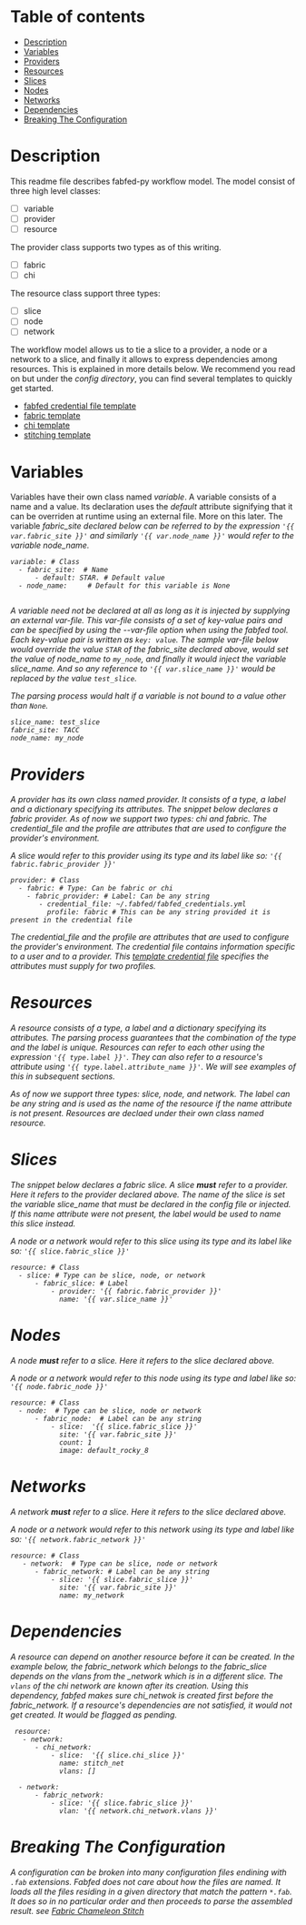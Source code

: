 # Table of contents

 - [Description](#descr)
 - [Variables](#variables)
 - [Providers](#providers)
 - [Resources](#resources)
 - [Slices](#slices)
 - [Nodes](#nodes)
 - [Networks](#networks)
 - [Dependencies](#dependencies)
 - [Breaking The Configuration](#breaking)

# <a name="descr"></a>Description
This readme file describes fabfed-py workflow model. The model consist of three high level classes:
- [ ] variable
- [ ] provider
- [ ] resource

The provider class supports two types as of this writing.
- [ ] fabric
- [ ] chi

The resource class support three types:
- [ ] slice
- [ ] node
- [ ] network

The workflow model allows us to tie a slice to a provider, a node or a network to a slice, and finally it allows to express dependencies among resources. This is explained in more details below. We recommend you read on but under the <i>config directory</i>, you can find several templates to quickly get started.

- [fabfed credential file template](../config/fabfed_credentials_template.yml)
- [fabric template](../config/fabric_config_template.yml)
- [chi template](../config/chi_config_template.yml)
- [stitching template](../config/stitch_template.yml)

# <a name="variables"></a>Variables
Variables have their own class named <i>variable</i>. A variable consists of a name and a value. Its declaration 
uses the <i>default</i> attribute signifying that it can be overriden at runtime using an external file. More on this later. The variable <i>fabric_site<i> declared below can be referred to by the expression ```'{{ var.fabric_site }}'``` and similarly ```'{{ var.node_name }}'``` would refer to the variable node_name.
 

```
variable: # Class 
  - fabric_site:  # Name
      - default: STAR. # Default value
  - node_name:     # Default for this variable is None
 
```

A variable need not be declared at all as long as it is injected by supplying an external var-file. This var-file consists of a set of key-value pairs and can be specified by using the --var-file option when using the fabfed tool. Each key-value pair is written as ```key: value```. The sample var-file below would override the value ```STAR``` of the <i>fabric_site<i> declared above, would set the value of node_name to ```my_node```, and finally it would inject the variable <i>slice_name<i>. And so any reference to ```'{{ var.slice_name }}'``` would be replaced by the value ```test_slice```. 
 
 The parsing process would halt if a variable is not bound to a value other than ```None```.
 
 ```
 slice_name: test_slice
 fabric_site: TACC
 node_name: my_node
 ```
 
# <a name="providers"></a>Providers
A provider has its own class named <i>provider<i>. It consists of a <i>type</i>, a <i>label</i> and a dictionary specifying its attributes. The snippet below declares a <i>fabric</i> provider. As of now we support two types: <i>chi</i> and <i>fabric</i>. The credential_file and the profile are attributes that are used to configure the provider's environment.

A <i>slice</i> would refer to this provider using its type and its label like so: ```'{{ fabric.fabric_provider }}'```

```
provider: # Class 
  - fabric: # Type: Can be fabric or chi
    - fabric_provider: # Label: Can be any string
       - credential_file: ~/.fabfed/fabfed_credentials.yml
         profile: fabric # This can be any string provided it is present in the credential file
```
 
 The credential_file and the profile are attributes that are used to configure the provider's environment.
 The credential file contains information specific to a user and to a provider. This [template credential file](../config/fabfed_credentials_template.yml) specifies the attributes must supply for two profiles.
 
# <a name="resources"></a>Resources
A resource consists of a <i>type</i>, a <i>label</i> and a dictionary specifying its attributes. The parsing process guarantees that the combination of the type and the label is unique. Resources can refer to each other using the expression ```'{{ type.label }}'```. They can also refer to a resource's attribute using ```'{{ type.label.attribute_name }}'```. We will see examples of this in subsequent sections.


As of now we support three types: <i>slice</i>, <i>node</i>, and <i>network</i>. The <i>label</i> can be any string and is used as the name of the resource if the <i>name</i> attribute is not present. Resources are declaed under their own class named <i>resource<i>. 
 

# <a name="slices"></a>Slices
The snippet below declares a fabric slice. A slice <b>must</b> refer to a provider. Here it refers to the provider
declared above. The <i>name</i> of the slice is set the variable <i>slice_name</i> that must be declared in the config file or injected.  If this <i>name</i> attribute were not present, the label would be used to name this slice instead. 

A <i>node</i> or a <i>network</i> would refer to this slice using its type and its label like so: ```'{{ slice.fabric_slice }}'```

```
resource: # Class
  - slice: # Type can be slice, node, or network
      - fabric_slice: # Label
          - provider: '{{ fabric.fabric_provider }}'
            name: '{{ var.slice_name }}'
```
# <a name="nodes"></a>Nodes
A <i>node<i> <b>must</b> refer to a slice. Here it refers to the slice declared above. 
 
A <i>node</i> or a <i>network</i> would refer to this node using its type and label like so: ```'{{ node.fabric_node }}'```
 
```
resource: # Class
  - node:  # Type can be slice, node or network
      - fabric_node:  # Label can be any string
          - slice:  '{{ slice.fabric_slice }}'
            site: '{{ var.fabric_site }}'
            count: 1
            image: default_rocky_8                                  
```
# <a name="networks"></a>Networks
A <i>network<i> <b>must</b> refer to a slice. Here it refers to the slice declared above. 
 
A <i>node</i> or a <i>network</i> would refer to this network using its type and label like so: ```'{{ network.fabric_network }}'```
 
```
resource: # Class
   - network:  # Type can be slice, node or network
      - fabric_network: # Label can be any string
          - slice: '{{ slice.fabric_slice }}'
            site: '{{ var.fabric_site }}'
            name: my_network
```
 
# <a name="dependencies"></a>Dependencies
A resource can depend on another resource before it can be created. In the example below, the fabric_network which belongs to the fabric_slice depends on the vlans from the _network which is in a different slice. The ```vlans``` of the chi network are known after its creation. Using this dependency, fabfed makes sure chi_netwok is created first before the fabric_network. If a resource's dependencies are not satisfied, it would not get created. It would be flagged as pending.
 

```
 resource:
   - network:
      - chi_network:
          - slice:  '{{ slice.chi_slice }}'
            name: stitch_net
            vlans: []

  - network:
      - fabric_network:
          - slice: '{{ slice.fabric_slice }}'
            vlan: '{{ network.chi_network.vlans }}'
```
 # <a name="breaking"></a>Breaking The Configuration
 
 A configuration can be broken into many configuration files endining with ```.fab``` extensions. Fabfed does not care about how the files are named. It loads all the files residing in a given directory that match the pattern ```*.fab```. It does so in no particular order and then proceeds to parse the assembled result. see [Fabric Chameleon Stitch](../examples/stitch)
 
 

